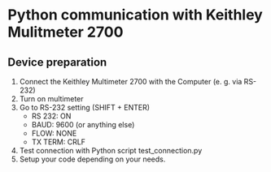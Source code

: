 # Python communication with Keithley Mulitmeter 2700

## Device preparation
1. Connect the Keithley Multimeter 2700 with the Computer (e. g. via RS-232)
2. Turn on multimeter
3. Go to RS-232 setting (SHIFT + ENTER)
    - RS 232: ON
    - BAUD: 9600 (or anything else)
    - FLOW: NONE
    - TX TERM: CRLF
4. Test connection with Python script test_connection.py
5. Setup your code depending on your needs.
